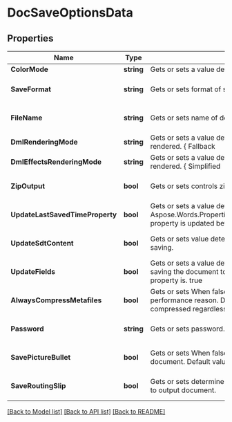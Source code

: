 # DocSaveOptionsData

## Properties
Name | Type | Description | Notes
------------ | ------------- | ------------- | -------------
**ColorMode** | **string** | Gets or sets a value determining how colors are rendered. { Normal | Grayscale}. | [optional] [default to null]
**SaveFormat** | **string** | Gets or sets format of save. | [optional] [default to null]
**FileName** | **string** | Gets or sets name of destination file. | [optional] [default to null]
**DmlRenderingMode** | **string** | Gets or sets a value determining how DrawingML shapes are rendered. { Fallback | DrawingML }. | [optional] [default to null]
**DmlEffectsRenderingMode** | **string** | Gets or sets a value determining how DrawingML effects are rendered. { Simplified | None | Fine }. | [optional] [default to null]
**ZipOutput** | **bool** | Gets or sets controls zip output or not. Default value is false. | [optional] [default to null]
**UpdateLastSavedTimeProperty** | **bool** | Gets or sets a value determining whether the Aspose.Words.Properties.BuiltInDocumentProperties.LastSavedTime property is updated before saving. | [optional] [default to null]
**UpdateSdtContent** | **bool** | Gets or sets value determining whether content of  is updated before saving. | [optional] [default to null]
**UpdateFields** | **bool** | Gets or sets a value determining if fields should be updated before saving the document to a fixed page format. Default value for this property is. true | [optional] [default to null]
**AlwaysCompressMetafiles** | **bool** | Gets or sets When false, small metafiles are not compressed for performance reason. Default value is true, all metafiles are compressed regardless of its size. | [optional] [default to null]
**Password** | **string** | Gets or sets password. | [optional] [default to null]
**SavePictureBullet** | **bool** | Gets or sets When false, PictureBullet data is not saved to output document. Default value is true. | [optional] [default to null]
**SaveRoutingSlip** | **bool** | Gets or sets determine whether or not save RoutingSlip data saved to output document. | [optional] [default to null]

[[Back to Model list]](../README.md#documentation-for-models) [[Back to API list]](../README.md#documentation-for-api-endpoints) [[Back to README]](../README.md)


